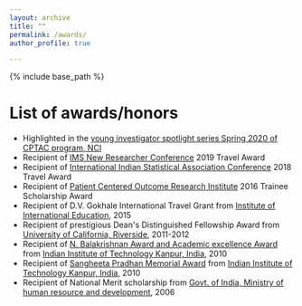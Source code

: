 ```yaml
---
layout: archive
title: ""
permalink: /awards/
author_profile: true

---
```


{% include base_path %}

List of awards/honors
======

* Highlighted in the [young investigator spotlight series Spring 2020 of CPTAC program, NCI](https://github.com/Shrabanti87/shrabanti87.github.io/blob/master/_pages/BIOM%20Reviewer%20Certificate.pdf) 
* Recipient of [IMS New Researcher Conference](http://groups.imstat.org/newresearchers/conferences/nrc.html) 2019 Travel Award
* Recipient of [International Indian Statistical Association Conference](http://iisa2018.biostat.ufl.edu/) 2018 Travel Award 
* Recipient of [Patient Centered Outcome Research Institute](https://www.pcori.org/) 2016 Trainee Scholarship Award
* Recipient of D.V. Gokhale International Travel Grant from [Institute of International Education](https://www.iie.org/), 2015
* Recipient of prestigious Dean's Distinguished Fellowship Award from [University of California, Riverside](https://statistics.ucr.edu/), 2011-2012
* Recipient of [N. Balakrishnan Award and Academic excellence Award](https://iitk.ac.in/sspc/sspc-academic-awards) from [Indian Institute of Technology Kanpur, India](https://www.iitk.ac.in/), 2010
* Recipient of [Sangheeta Pradhan Memorial Award](http://www.iitk.ac.in/doaaold/convocation2011/convocation%202011.pdf) from [Indian Institute of Technology Kanpur, India](https://www.iitk.ac.in/), 2010
* Recipient of National Merit scholarship from [Govt. of India, Ministry of human resource and development](https://mhrd.gov.in/scholarships), 2006
